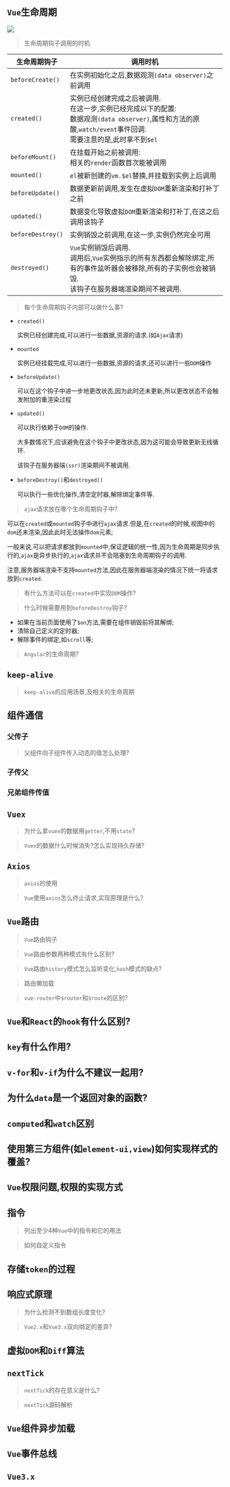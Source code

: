 ## `Vue`生命周期

![](https://gitee.com/ljf52007/note/raw/master/images/Vue/lifecycle.png)



> 生命周期钩子调用的时机

| 生命周期钩子      | 调用时机                                                     |
| ----------------- | ------------------------------------------------------------ |
| `beforeCreate()`  | 在实例初始化之后,数据观测`(data observer)`之前调用           |
| `created()`       | 实例已经创建完成之后被调用.<br />在这一步,实例已经完成以下的配置:<br />数据观测`(data observer)`,属性和方法的原酸,`watch/event`事件回调.<br />需要注意的是,此时拿不到`$el` |
| `beforeMount()`   | 在挂载开始之前被调用:<br />相关的`render`函数首次能被调用    |
| `mounted()`       | `el`被新创建的`vm.$el`替换,并挂载到实例上后调用              |
| `beforeUpdate()`  | 数据更新前调用,发生在虚拟`DOM`重新渲染和打补丁之前           |
| `updated()`       | 数据变化导致虚拟`DOM`重新渲染和打补丁,在这之后调用该钩子     |
| `beforeDestroy()` | 实例销毁之前调用,在这一步,实例仍然完全可用                   |
| `destroyed()`     | `Vue`实例销毁后调用.<br />调用后,`Vue`实例指示的所有东西都会解除绑定,所有的事件监听器会被移除,所有的子实例也会被销毁.<br />该钩子在服务器端渲染期间不被调用. |



> 每个生命周期钩子内部可以做什么事?

- `created()`

  实例已经创建完成,可以进行一些数据,资源的请求.(如`Ajax`请求)

- `mounted`

  实例已经挂载完成,可以进行一些数据,资源的请求,还可以进行一些`DOM`操作

- `beforeUpdate()`

  可以在这个钩子中进一步地更改状态,因为此时还未更新,所以更改状态不会触发附加的重渲染过程

- `updated()`

  可以执行依赖于`DOM`的操作.

  大多数情况下,应该避免在这个钩子中更改状态,因为这可能会导致更新无线循环.

  该钩子在服务器端`(ssr)`渲染期间不被调用.

- `beforeDestroy()`和`destroyed()`

  可以执行一些优化操作,清空定时器,解除绑定事件等.

  

> `ajax`请求放在哪个生命周期钩子中?

可以在`created`或`mounted`钩子中进行`ajax`请求.但是,在`created`的时候,视图中的`dom`还未渲染,因此此时无法操作`dom`元素;

一般来说,可以把请求都放到`mounted`中,保证逻辑的统一性,因为生命周期是同步执行的,`ajax`是异步执行的,`ajax`请求并不会阻塞到生命周期钩子的调用.

注意,服务器端渲染不支持`mounted`方法,因此在服务器端渲染的情况下统一将请求放到`created`.



> 有什么方法可以在`created`中实现`DOM`操作?



> 什么时候需要用到`beforeDestroy`钩子?

- 如果在当前页面使用了`$on`方法,需要在组件销毁前将其解绑;
- 清除自己定义的定时器;
- 解除事件的绑定,如`scroll`等;



> `Angular`的生命周期?



## `keep-alive`

> `keep-alive`的应用场景,及相关的生命周期



## 组件通信

### 父传子

> 父组件向子组件传入动态的值怎么处理?

### 子传父

### 兄弟组件传值



## `Vuex`

> 为什么拿`vuex`的数据用`getter`,不用`state`?

> `Vuex`的数据什么时候消失?怎么实现持久存储?



## `Axios`

> `axios`的使用

> `Vue`使用`axios`怎么终止请求,实现原理是什么?



## `Vue`路由

> `Vue`路由钩子

> `Vue`路由参数两种模式有什么区别?

> `Vue`路由`history`模式怎么监听变化,`hash`模式的缺点?

> 路由懒加载

> `vue-router`中`$router`和`$route`的区别?

## 



## `Vue`和`React`的`hook`有什么区别?



## `key`有什么作用?



## `v-for`和`v-if`为什么不建议一起用?



## 为什么`data`是一个返回对象的函数?



## `computed`和`watch`区别



## 使用第三方组件(如`element-ui,view`)如何实现样式的覆盖?



## `Vue`权限问题,权限的实现方式



## 指令

> 列出至少4种`Vue`中的指令和它的用法

> 如何自定义指令



## 存储`token`的过程



## 响应式原理

> 为什么检测不到数组长度变化?

> `Vue2.x`和`Vue3.x`双向绑定的差异?



## 虚拟`DOM`和`Diff`算法



## `nextTick`

> `nextTick`的存在意义是什么?

> `nextTick`源码解析



## `Vue`组件异步加载



## `Vue`事件总线



## `Vue3.x`







